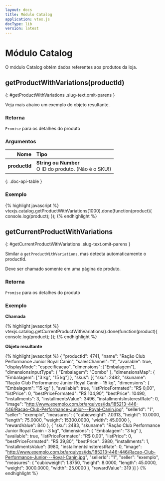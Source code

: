```yaml
---
layout: docs
title: Módulo Catalog
application: vtex.js
docType: lib
version: latest
---
```


# Módulo Catalog

O módulo Catalog obtém dados referentes aos produtos da loja.

## getProductWithVariations(productId)
{: #getProductWithVariations .slug-text.omit-parens }

Veja mais abaixo um exemplo do objeto resultante.

### Retorna

`Promise` para os detalhes do produto

### Argumentos

| Nome                    | Tipo                          |
| -----------------------:| :-----------------------------|
| **productId**           | **String ou Number** <br> O ID do produto. (Não é o SKU!) |
{: .doc-api-table }

### Exemplo

{% highlight javascript %}
vtexjs.catalog.getProductWithVariations(1000).done(function(product){
    console.log(product);
});
{% endhighlight %}

## getCurrentProductWithVariations
{: #getCurrentProductWithVariations .slug-text.omit-parens }

Similar a `getProductWithVariations`, mas detecta automaticamente o productId.

Deve ser chamado somente em uma página de produto.

### Retorna

`Promise` para os detalhes do produto

### Exemplo

**Chamada**

{% highlight javascript %}
vtexjs.catalog.getCurrentProductWithVariations().done(function(product){
    console.log(product);
});
{% endhighlight %}

**Objeto resultante**

{% highlight javascript %}
{
    "productId": 4741,
    "name": "Ração Club Performance Junior Royal Canin",
    "salesChannel": "1",
    "available": true,
    "displayMode": "especificacao",
    "dimensions": ["Embalagem"],
    "dimensionsInputType": {
        "Embalagem": "Combo"
    },
    "dimensionsMap": {
        "Embalagem": ["3 kg", "15 kg"]
    },
    "skus": [{
        "sku": 2482,
        "skuname": "Ração Club Performance Junior Royal Canin - 15 kg",
        "dimensions": {
            "Embalagem": "15 kg"
        },
        "available": true,
        "listPriceFormated": "R$ 0,00",
        "listPrice": 0,
        "bestPriceFormated": "R$ 104,90",
        "bestPrice": 10490,
        "installments": 3,
        "installmentsValue": 3496,
        "installmentsInsterestRate": 0,
        "image": "http://www.exemplo.com.br/arquivos/ids/185213-446-446/Racao-Club-Performance-Junior---Royal-Canin.jpg",
        "sellerId": "1",
        "seller": "exemplo",
        "measures": {
            "cubicweight": 7.0313,
            "height": 10.0000,
            "length": 75.0000,
            "weight": 15300.0000,
            "width": 45.0000
        },
        "rewardValue": 840
    }, {
        "sku": 2483,
        "skuname": "Ração Club Performance Junior Royal Canin - 3 kg",
        "dimensions": {
            "Embalagem": "3 kg"
        },
        "available": true,
        "listPriceFormated": "R$ 0,00",
        "listPrice": 0,
        "bestPriceFormated": "R$ 39,80",
        "bestPrice": 3980,
        "installments": 1,
        "installmentsValue": 3980,
        "installmentsInsterestRate": 0,
        "image": "http://www.exemplo.com.br/arquivos/ids/185213-446-446/Racao-Club-Performance-Junior---Royal-Canin.jpg",
        "sellerId": "1",
        "seller": "exemplo",
        "measures": {
            "cubicweight": 1.8750,
            "height": 8.0000,
            "length": 45.0000,
            "weight": 3000.0000,
            "width": 25.0000
        },
        "rewardValue": 319
    }]
}
{% endhighlight %}


